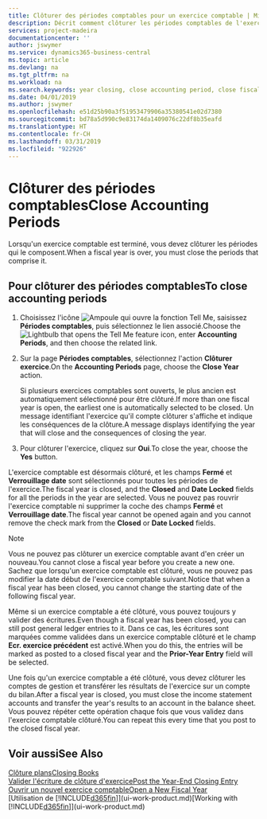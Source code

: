 ```yaml
---
title: Clôturer des périodes comptables pour un exercice comptable | Microsoft Docs
description: Décrit comment clôturer les périodes comptables de l'exercice comptable.
services: project-madeira
documentationcenter: ''
author: jswymer
ms.service: dynamics365-business-central
ms.topic: article
ms.devlang: na
ms.tgt_pltfrm: na
ms.workload: na
ms.search.keywords: year closing, close accounting period, close fiscal year, bank account detailed trial balance
ms.date: 04/01/2019
ms.author: jswymer
ms.openlocfilehash: e51d25b90a3f51953479906a35380541e02d7380
ms.sourcegitcommit: bd78a5d990c9e83174da1409076c22df8b35eafd
ms.translationtype: HT
ms.contentlocale: fr-CH
ms.lasthandoff: 03/31/2019
ms.locfileid: "922926"
---
```

# <a name="close-accounting-periods"></a><span data-ttu-id="a112d-103">Clôturer des périodes comptables</span><span class="sxs-lookup"><span data-stu-id="a112d-103">Close Accounting Periods</span></span>
<span data-ttu-id="a112d-104">Lorsqu'un exercice comptable est terminé, vous devez clôturer les périodes qui le composent.</span><span class="sxs-lookup"><span data-stu-id="a112d-104">When a fiscal year is over, you must close the periods that comprise it.</span></span>

## <a name="to-close-accounting-periods"></a><span data-ttu-id="a112d-105">Pour clôturer des périodes comptables</span><span class="sxs-lookup"><span data-stu-id="a112d-105">To close accounting periods</span></span>
1. <span data-ttu-id="a112d-106">Choisissez l'icône ![Ampoule qui ouvre la fonction Tell Me](media/ui-search/search_small.png "Dites-moi ce que vous voulez faire"), saisissez **Périodes comptables**, puis sélectionnez le lien associé.</span><span class="sxs-lookup"><span data-stu-id="a112d-106">Choose the ![Lightbulb that opens the Tell Me feature](media/ui-search/search_small.png "Tell me what you want to do") icon, enter **Accounting Periods**, and then choose the related link.</span></span>
2. <span data-ttu-id="a112d-107">Sur la page **Périodes comptables**, sélectionnez l'action **Clôturer exercice**.</span><span class="sxs-lookup"><span data-stu-id="a112d-107">On the **Accounting Periods** page, choose the **Close Year** action.</span></span>

    <span data-ttu-id="a112d-108">Si plusieurs exercices comptables sont ouverts, le plus ancien est automatiquement sélectionné pour être clôturé.</span><span class="sxs-lookup"><span data-stu-id="a112d-108">If more than one fiscal year is open, the earliest one is automatically selected to be closed.</span></span> <span data-ttu-id="a112d-109">Un message identifiant l'exercice qu'il compte clôturer s'affiche et indique les conséquences de la clôture.</span><span class="sxs-lookup"><span data-stu-id="a112d-109">A message displays identifying the year that will close and the consequences of closing the year.</span></span>
3. <span data-ttu-id="a112d-110">Pour clôturer l'exercice, cliquez sur **Oui**.</span><span class="sxs-lookup"><span data-stu-id="a112d-110">To close the year, choose the **Yes** button.</span></span>

<span data-ttu-id="a112d-111">L'exercice comptable est désormais clôturé, et les champs **Fermé** et **Verrouillage date** sont sélectionnés pour toutes les périodes de l'exercice.</span><span class="sxs-lookup"><span data-stu-id="a112d-111">The fiscal year is closed, and the **Closed** and **Date Locked** fields for all the periods in the year are selected.</span></span> <span data-ttu-id="a112d-112">Vous ne pouvez pas rouvrir l'exercice comptable ni supprimer la coche des champs **Fermé** et **Verrouillage date**.</span><span class="sxs-lookup"><span data-stu-id="a112d-112">The fiscal year cannot be opened again and you cannot remove the check mark from the **Closed** or **Date Locked** fields.</span></span>

> [!NOTE]  
>   <span data-ttu-id="a112d-113">Vous ne pouvez pas clôturer un exercice comptable avant d'en créer un nouveau.</span><span class="sxs-lookup"><span data-stu-id="a112d-113">You cannot close a fiscal year before you create a new one.</span></span> <span data-ttu-id="a112d-114">Sachez que lorsqu'un exercice comptable est clôturé, vous ne pouvez pas modifier la date début de l'exercice comptable suivant.</span><span class="sxs-lookup"><span data-stu-id="a112d-114">Notice that when a fiscal year has been closed, you cannot change the starting date of the following fiscal year.</span></span>

<span data-ttu-id="a112d-115">Même si un exercice comptable a été clôturé, vous pouvez toujours y valider des écritures.</span><span class="sxs-lookup"><span data-stu-id="a112d-115">Even though a fiscal year has been closed, you can still post general ledger entries to it.</span></span> <span data-ttu-id="a112d-116">Dans ce cas, les écritures sont marquées comme validées dans un exercice comptable clôturé et le champ **Ecr. exercice précédent** est activé.</span><span class="sxs-lookup"><span data-stu-id="a112d-116">When you do this, the entries will be marked as posted to a closed fiscal year and the **Prior-Year Entry** field will be selected.</span></span>

<span data-ttu-id="a112d-117">Une fois qu'un exercice comptable a été clôturé, vous devez clôturer les comptes de gestion et transférer les résultats de l'exercice sur un compte du bilan.</span><span class="sxs-lookup"><span data-stu-id="a112d-117">After a fiscal year is closed, you must close the income statement accounts and transfer the year's results to an account in the balance sheet.</span></span> <span data-ttu-id="a112d-118">Vous pouvez répéter cette opération chaque fois que vous validez dans l'exercice comptable clôturé.</span><span class="sxs-lookup"><span data-stu-id="a112d-118">You can repeat this every time that you post to the closed fiscal year.</span></span>

## <a name="see-also"></a><span data-ttu-id="a112d-119">Voir aussi</span><span class="sxs-lookup"><span data-stu-id="a112d-119">See Also</span></span>
[<span data-ttu-id="a112d-120">Clôture plans</span><span class="sxs-lookup"><span data-stu-id="a112d-120">Closing Books</span></span>](year-close-books.md)  
[<span data-ttu-id="a112d-121">Valider l'écriture de clôture d'exercice</span><span class="sxs-lookup"><span data-stu-id="a112d-121">Post the Year-End Closing Entry</span></span>](year-how-post-year-end-close-entry.md)  
[<span data-ttu-id="a112d-122">Ouvrir un nouvel exercice comptable</span><span class="sxs-lookup"><span data-stu-id="a112d-122">Open a New Fiscal Year</span></span>](finance-how-open-new-fiscal-year.md)  
<span data-ttu-id="a112d-123">[Utilisation de [!INCLUDE[d365fin](includes/d365fin_md.md)]](ui-work-product.md)</span><span class="sxs-lookup"><span data-stu-id="a112d-123">[Working with [!INCLUDE[d365fin](includes/d365fin_md.md)]](ui-work-product.md)</span></span>

